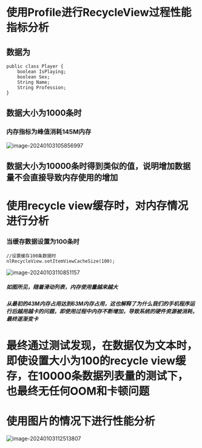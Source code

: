 # 使用Profile进行RecycleView过程性能指标分析

## 数据为

```
public class Player {
    boolean IsPlaying;
    boolean Sex;
    String Name;
    String Profession;
}  
```

## 数据大小为1000条时

### 内存指标为峰值消耗145M内存

![image-20240103105856997](https://s2.loli.net/2024/01/03/m3aSgdsC5wYQ7Rx.png)

## 数据大小为10000条时得到类似的值，说明增加数据量不会直接导致内存使用的增加



# 使用recycle view缓存时，对内存情况进行分析

### 当缓存数据设置为100条时

```
//设置缓存100条数据时
nlRecycleView.setItemViewCacheSize(100);
```

![image-20240103110851157](https://s2.loli.net/2024/01/03/yjJzFtN8DaGmKbp.png)

##### 如图所见，随着滑动列表，内存使用量越来越大

##### 从最初的43M内存占用达到63M内存占用，这也解释了为什么我们的手机程序运行后越用越卡的问题，即使用过程中内存不断增加，导致系统的硬件资源被消耗，最终逐渐变卡

# 最终通过测试发现，在数据仅为文本时，即使设置大小为100的recycle view缓存，在10000条数据列表量的测试下，也最终无任何OOM和卡顿问题





# 使用图片的情况下进行性能分析

![image-20240103112513807](https://s2.loli.net/2024/01/03/8S5Qcgf3Flnhd4K.png)



